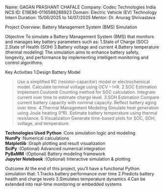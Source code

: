 Name: GAGAN PRASHANT CHAFALE
Company: Codec Technologies India 
NCS ID: E19E86-0116588288923
Domain: Electric Vehicle (EV) Technology Intern
Duration: 15/06/2025 to 14/07/2025
Mentor: Dr. Anurag Shrivastava

Project Overview: Battery Management System (BMS) Simulation

Objective
To simulate a Battery Management System (BMS) that monitors and manages key battery parameters such as:
1.State of Charge (SOC)
2.State of Health (SOH)
3.Battery voltage and current
4.Battery temperature (thermal modeling)
The simulation aims to enhance battery safety, longevity, and performance by implementing intelligent monitoring and control algorithms.

Key Activities
1.Design Battery Model
  >Use a simplified RC (resistor-capacitor) model or electrochemical model.
  >Calculate terminal voltage using OCV – I×R.
2.SOC Estimation
  >Implement Coulomb Counting method for SOC calculation.
  >Integrate current over time to estimate charge level.
3.SOH Estimation
  >Compare current battery capacity with nominal capacity.
  >Reflect battery aging over time.
4.Thermal Management Modeling
  >Simulate heat generation using Joule heating (I²R).
  >Estimate battery temperature using thermal resistance.
5.Visualization
  >Generate time-based plots for SOC, SOH, voltage, and temperature.

**Technologies Used**
**Python**           :Core simulation logic and modeling           
**NumPy**            :Numerical calculations                       
**Matplotlib**       :Graph plotting and result visualization      
**SciPy**            :(Optional) Advanced numerical integration    
**PyBaMM**           :(Optional) Battery modeling framework        
**Jupyter Notebook** :(Optional) Interactive simulation & plotting 

 Outcome
At the end of this project, you’ll have a functional Python simulation that:
1.Tracks battery performance over time
2.Predicts battery health and charge levels
3.Simulates temperature dynamics
4.Can be extended into real-time monitoring or embedded systems
